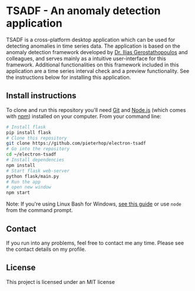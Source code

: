 # TSADF - An anomaly detection application

TSADF is a cross-platform desktop application which can be used for detecting anomalies in time series data. The application is based on the anomaly detection framework developed by [Dr. Ilias Gerostathopoulos](https://github.com/iliasger) and colleagues, and serves mainly as a intuitive user-interface for this framework. Additional functionalities on this framework included in this application are a time series interval check and a preview functionality. See the instructions below for installing this application.

## Install instructions

To clone and run this repository you'll need [Git](https://git-scm.com) and [Node.js](https://nodejs.org/en/download/) (which comes with [npm](http://npmjs.com)) installed on your computer. From your command line:

```bash
# Install flask
pip install flask
# Clone this repository
git clone https://github.com/pieterhop/electron-tsadf
# Go into the repository
cd ~/electron-tsadf
# Install dependencies
npm install
# Start flask web-server
python flask/main.py
# Run the app
# open new window
npm start
```

Note: If you're using Linux Bash for Windows, [see this guide](https://www.howtogeek.com/261575/how-to-run-graphical-linux-desktop-applications-from-windows-10s-bash-shell/) or use `node` from the command prompt.

## Contact

If you run into any problems, feel free to contact me any time. Please see the contact details on my profile.

## License

This project is licensed under an MIT license
